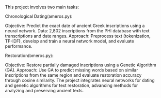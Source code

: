 This project involves two main tasks:

Chronological Dating(ameros.py):

Objective: Predict the exact date of ancient Greek inscriptions using a neural network.
Data: 2,802 inscriptions from the PHI database with text transcriptions and date ranges.
Approach: Preprocess text (tokenization, TF-IDF), develop and train a neural network model, and evaluate performance.

Restoration(bmeros.py):

Objective: Restore partially damaged inscriptions using a Genetic Algorithm (GA).
Approach: Use GA to predict missing words based on similar inscriptions from the same region and evaluate restoration accuracy through cosine similarity.
The project integrates neural networks for dating and genetic algorithms for text restoration, advancing methods for analyzing and preserving ancient texts.
